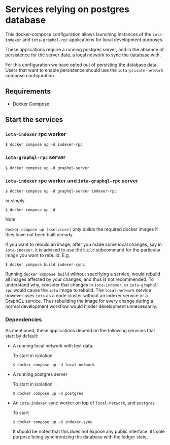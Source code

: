 # Services relying on postgres database

This docker-compose configuration allows launching instances of the `iota-indexer` and `iota-graphql-rpc` applications for local development purposes.

These applications require a running postgres server, and in the absence of
persistence for the server data, a local network to sync the database with.

For this configuration we have opted out of persisting the database data. Users
that want to enable persistence should use the `iota-private-network` compose
configuration.

## Requirements

- [Docker Compose](https://docs.docker.com/engine/install/)

## Start the services

### `iota-indexer` rpc worker

```
$ docker compose up -d indexer-rpc
```

### `iota-graphql-rpc` server

```
$ docker compose up -d graphql-server
```

### `iota-indexer` rpc worker and `iota-graphql-rpc` server

```
$ docker compose up -d graphql-server indexer-rpc
```

or simply

```
$ docker compose up -d
```

> [!NOTE]
>
> `docker compose up [<service>]` only builds the required docker images if they
> have not been built already.
>
> If you want to rebuild an image, after you made some local changes, say in
> `iota-indexer`, it is advised to use the `build` subcommand for the particular
> image you want to rebuild. E.g.
>
> ```
> $ docker compose build indexer-sync
> ```
>
> Running `docker compose build` without specifying a service, would rebuild all images affected by your
> changes, and thus is not recommended. To understand why, consider that changes
> in `iota-indexer`, or `iota-graphql-rpc` would cause the `iota` image to rebuild.
> The `local-network` service however uses `iota` as a node cluster
> without an indexer service or a GraphQL service. Thus rebuilding the image for every
> change during a normal development workflow would hinder development
> unnecessarily.

### Dependencies

As mentioned, these applications depend on the following services that start by default:

- A running local network with test data.

  To start in isolation

  ```
  $ docker compose up -d local-network
  ```

- A running postgres server

  To start in isolation

  ```
  $ docker compose up -d postgres
  ```

- An `iota-indexer` sync worker on top of `local-network`, and `postgres`

  To start

  ```
  $ docker compose up -d indexer-sync
  ```

  It should be noted that this does not expose any public interface, its sole
  purpose being synchronizing the database with the ledger state.
